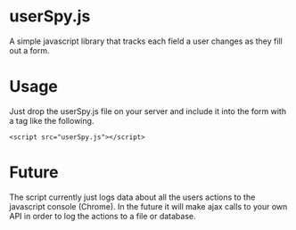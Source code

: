 # userSpy.js

A simple javascript library that tracks each field a user changes as they
fill out a form.

# Usage

Just drop the userSpy.js file on your server and include it into the form with
a tag like the following.

    <script src="userSpy.js"></script>
  
# Future

The script currently just logs data about all the users actions to the javascript
console (Chrome). In the future it will make ajax calls to your own API in
order to log the actions to a file or database.
